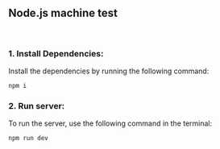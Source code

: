 ## Node.js machine test

<br />

### 1. Install Dependencies:

Install the dependencies by running the following command:

```shell
npm i
```

### 2. Run server:

To run the server, use the following command in the terminal:

```shell
npm run dev
```
